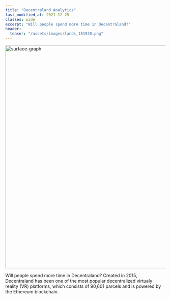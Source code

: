 ```yaml
---
title: "Decentraland Analytics"
last_modified_at: 2021-12-25
classes: wide
excerpt: "Will people spend more time in Decentraland?"
header:
  teaser: "/assets/images/lands_181920.png"
---
```


<img src="/assets/images/lands_181920.png" alt="surface-graph" width="700"/>

Will people spend more time in Decentraland? Created in 2015, Decentraland has been one of the most popular decentralized virtualy reality (VR) platforms, which consists of 90,601 parcels and is powered by the Ethereum blockchain.